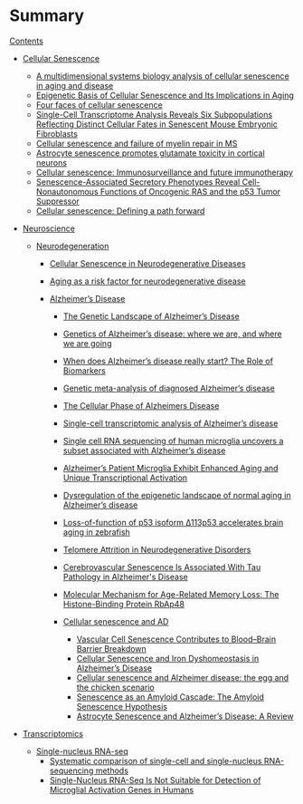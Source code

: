 # Summary

[Contents](contents.md)

- [Cellular Senescence]()
  - [A multidimensional systems biology analysis of cellular senescence in aging and disease](senescence/multidim_systems_bio_analysis_senescence_aging_disease.md)
  - [Epigenetic Basis of Cellular Senescence and Its Implications in Aging](senescence/epigenetic_basis_of_senescence_implications_in_aging.md)
  - [Four faces of cellular senescence](senescence/Four_faces_of_cellular_senescence.md)
  - [Single-Cell Transcriptome Analysis Reveals Six Subpopulations Reflecting Distinct Cellular Fates in Senescent Mouse Embryonic Fibroblasts](senescence/Single-Cell_Transcriptome_Analysis_Reveals_Six_Subpopulations.md)
  - [Cellular senescence and failure of myelin repair in MS](senescence/Cellular_senescence_and_failure_of_myelin_repair_in_MS.md)
  - [Astrocyte senescence promotes glutamate toxicity in cortical neurons](senescence/Astrocyte_senescence_promotes_glutamate_toxicity_in_cortical_neurons.md)
  - [Cellular senescence: Immunosurveillance and future immunotherapy](senescence/Cellular_senescence_Immunosurveillance_and_future_immunotherapy.md)
  - [Senescence-Associated Secretory Phenotypes Reveal Cell-Nonautonomous Functions of Oncogenic RAS and the p53 Tumor Suppressor](senescence/Senescence-Associated_Secretory_Phenotypes.md)
  - [Cellular senescence: Defining a path forward](senescence/Cellular_senescence_Defining_a_path_forward.md)

- [Neuroscience]()

  - [Neurodegeneration]()
    - [Cellular Senescence in Neurodegenerative Diseases](ad/Cellular_Senescence_in_Neurodegenerative_Diseases.md)
    - [Aging as a risk factor for neurodegenerative disease](ad/Aging_as_a_risk_factor_for_neurodegenerative_disease.md)

    - [Alzheimer’s Disease]()
      - [The Genetic Landscape of Alzheimer’s Disease](ad/The_Genetic_Landscape_of_AD.md)
      - [Genetics of Alzheimer’s disease: where we are, and where we are going](ad/Genetics_of_AD.md)
      - [When does Alzheimer’s disease really start? The Role of Biomarkers](ad/When_does_AD_really_start.md)
      - [Genetic meta-analysis of diagnosed Alzheimer’s disease](ad/Genetic_meta-analysis_of_diagnosed_AD.md)
      - [The Cellular Phase of Alzheimers Disease](ad/The_Cellular_Phase_of_AD.md)
      - [Single-cell transcriptomic analysis of Alzheimer’s disease](ad/Single-cell_transcriptomic_analysis_of_AD.md)
      - [Single cell RNA sequencing of human microglia uncovers a subset associated with Alzheimer’s disease](./ad/scRNA_seq_human_microglia_uncovers_subset_associated_with_AD.md)
      - [Alzheimer’s Patient Microglia Exhibit Enhanced Aging and Unique Transcriptional Activation](ad/AD_Patient_Microglia_Exhibit_Enhanced_Aging_and_Unique_Transcriptional_Activation.md)
      - [Dysregulation of the epigenetic landscape of normal aging in Alzheimer’s disease](ad/Dysregulation_of_the_epigenetic_landscape_of_normal_aging_in_AD.md)
      - [Loss-of-function of p53 isoform Δ113p53 accelerates brain aging in zebrafish](ad/Loss-of-function_of_p53_isoform_accelerates_brain_aging_in_zebrafish.md)
      - [Telomere Attrition in Neurodegenerative Disorders](ad/Telomere_Attrition_in_Neurodegenerative_Disorders.md)
      - [Cerebrovascular Senescence Is Associated With Tau Pathology in Alzheimer's Disease](ad/Cerebrovascular_Senescence_Is_Associated_With_Tau_Pathology_in_AD.md)
      - [Molecular Mechanism for Age-Related Memory Loss: The Histone-Binding Protein RbAp48](ad/molecular_mechanism_for_age_related_memory_loss_rbap48.md)

      - [Cellular senescence and AD]()
        - [Vascular Cell Senescence Contributes to Blood–Brain Barrier Breakdown](ad/Vascular_Cell_Senescence_Contributes_to_Blood–Brain_Barrier_Breakdown.md)
        - [Cellular Senescence and Iron Dyshomeostasis in Alzheimer’s Disease](ad/cellular_senescence_iron_dyshomeostasis_in_AD.md)
        - [Cellular senescence and Alzheimer disease: the egg and the chicken scenario](ad/Cellular_senescence_and_AD.md)
        - [Senescence as an Amyloid Cascade: The Amyloid Senescence Hypothesis](ad/Senescence_as_an_Amyloid_Cascade.md)
        - [Astrocyte Senescence and Alzheimer’s Disease: A Review](ad/Astrocyte_Senescence_and_AD.md)

- [Transcriptomics]()

  - [Single-nucleus RNA-seq]()
    - [Systematic comparison of single-cell and single-nucleus RNA-sequencing methods](snRNA/Systematic_comparison_of_scRNA_and_snRNA-sequencing_methods.md)
    - [Single-Nucleus RNA-Seq Is Not Suitable for Detection of Microglial Activation Genes in Humans](snRNA/snRNA_eq_Is_Not_Suitable_for_Detection_of_Microglial_Activation_Genes_in_Humans.md)
